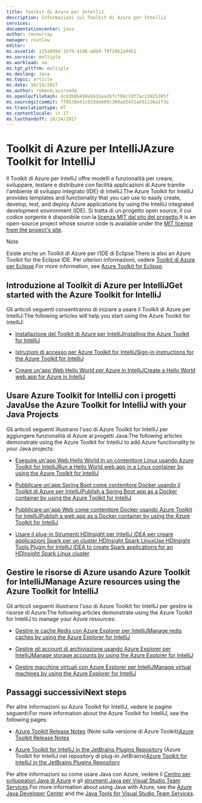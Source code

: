 ```yaml
---
title: Toolkit di Azure per IntelliJ
description: Informazioni sul Toolkit di Azure per IntelliJ
services: 
documentationcenter: java
author: rmcmurray
manager: routlaw
editor: 
ms.assetid: 115a095d-1b70-41d6-adb4-78f24b2a4451
ms.service: multiple
ms.workload: na
ms.tgt_pltfrm: multiple
ms.devlang: Java
ms.topic: article
ms.date: 10/19/2017
ms.author: robmcm;asirveda
ms.openlocfilehash: dc93b0b490eb61baa2b7cf86c7df7ac13925305f
ms.sourcegitcommit: 7f8538e41c833deb69c300ad3431a431136a1f3e
ms.translationtype: HT
ms.contentlocale: it-IT
ms.lasthandoff: 10/24/2017
---
```

# <a name="azure-toolkit-for-intellij"></a><span data-ttu-id="5efe4-103">Toolkit di Azure per IntelliJ</span><span class="sxs-lookup"><span data-stu-id="5efe4-103">Azure Toolkit for IntelliJ</span></span>
<span data-ttu-id="5efe4-104">Il Toolkit di Azure per IntelliJ offre modelli e funzionalità per creare, sviluppare, testare e distribuire con facilità applicazioni di Azure tramite l'ambiente di sviluppo integrato (IDE) di IntelliJ.</span><span class="sxs-lookup"><span data-stu-id="5efe4-104">The Azure Toolkit for IntelliJ provides templates and functionality that you can use to easily create, develop, test, and deploy Azure applications by using the IntelliJ integrated development environment (IDE).</span></span> <span data-ttu-id="5efe4-105">Si tratta di un progetto open source, il cui codice sorgente è disponibile con la [licenza MIT dal sito del progetto](https://github.com/microsoft/azure-tools-for-java).</span><span class="sxs-lookup"><span data-stu-id="5efe4-105">It is an open-source project whose source code is available under the [MIT license from the project's site](https://github.com/microsoft/azure-tools-for-java).</span></span>

> [!NOTE]
> <span data-ttu-id="5efe4-106">Esiste anche un Toolkit di Azure per l’IDE di Eclipse.</span><span class="sxs-lookup"><span data-stu-id="5efe4-106">There is also an Azure Toolkit for the Eclipse IDE.</span></span> <span data-ttu-id="5efe4-107">Per ulteriori informazioni, vedere [Toolkit di Azure per Eclipse](../eclipse/azure-toolkit-for-eclipse.md).</span><span class="sxs-lookup"><span data-stu-id="5efe4-107">For more information, see [Azure Toolkit for Eclipse](../eclipse/azure-toolkit-for-eclipse.md).</span></span>
> 
> 

## <a name="get-started-with-the-azure-toolkit-for-intellij"></a><span data-ttu-id="5efe4-108">Introduzione al Toolkit di Azure per IntelliJ</span><span class="sxs-lookup"><span data-stu-id="5efe4-108">Get started with the Azure Toolkit for IntelliJ</span></span>
<span data-ttu-id="5efe4-109">Gli articoli seguenti consentiranno di iniziare a usare il Toolkit di Azure per IntelliJ:</span><span class="sxs-lookup"><span data-stu-id="5efe4-109">The following articles will help you start using the Azure Toolkit for IntelliJ:</span></span>

* [<span data-ttu-id="5efe4-110">Installazione del Toolkit di Azure per IntelliJ</span><span class="sxs-lookup"><span data-stu-id="5efe4-110">Installing the Azure Toolkit for IntelliJ</span></span>](azure-toolkit-for-intellij-installation.md)

* [<span data-ttu-id="5efe4-111">Istruzioni di accesso per Azure Toolkit for IntelliJ</span><span class="sxs-lookup"><span data-stu-id="5efe4-111">Sign-in instructions for the Azure Toolkit for IntelliJ</span></span>](azure-toolkit-for-intellij-sign-in-instructions.md)

* [<span data-ttu-id="5efe4-112">Creare un'app Web Hello World per Azure in IntelliJ</span><span class="sxs-lookup"><span data-stu-id="5efe4-112">Create a Hello World web app for Azure in IntelliJ</span></span>](azure-toolkit-for-intellij-create-hello-world-web-app.md)

## <a name="use-the-azure-toolkit-for-intellij-with-your-java-projects"></a><span data-ttu-id="5efe4-113">Usare Azure Toolkit for IntelliJ con i progetti Java</span><span class="sxs-lookup"><span data-stu-id="5efe4-113">Use the Azure Toolkit for IntelliJ with your Java Projects</span></span>
<span data-ttu-id="5efe4-114">Gli articoli seguenti illustrano l'uso di Azure Toolkit for IntelliJ per aggiungere funzionalità di Azure ai progetti Java:</span><span class="sxs-lookup"><span data-stu-id="5efe4-114">The following articles demonstrate using the Azure Toolkit for IntelliJ to add Azure functionality to your Java projects:</span></span>

* [<span data-ttu-id="5efe4-115">Eseguire un'app Web Hello World in un contenitore Linux usando Azure Toolkit for IntelliJ</span><span class="sxs-lookup"><span data-stu-id="5efe4-115">Run a Hello World web app in a Linux container by using the Azure Toolkit for IntelliJ</span></span>](azure-toolkit-for-intellij-hello-world-web-app-linux.md)

* [<span data-ttu-id="5efe4-116">Pubblicare un'app Spring Boot come contenitore Docker usando il Toolkit di Azure per IntelliJ</span><span class="sxs-lookup"><span data-stu-id="5efe4-116">Publish a Spring Boot app as a Docker container by using the Azure Toolkit for IntelliJ</span></span>](azure-toolkit-for-intellij-publish-spring-boot-docker-app.md)

* [<span data-ttu-id="5efe4-117">Pubblicare un'app Web come contenitore Docker usando Azure Toolkit for IntelliJ</span><span class="sxs-lookup"><span data-stu-id="5efe4-117">Publish a web app as a Docker container by using the Azure Toolkit for IntelliJ</span></span>](azure-toolkit-for-intellij-publish-as-docker-container.md)

* [<span data-ttu-id="5efe4-118">Usare il plug-in Strumenti HDInsight per IntelliJ IDEA per creare applicazioni Spark per un cluster HDInsight Spark Linux</span><span class="sxs-lookup"><span data-stu-id="5efe4-118">Use HDInsight Tools Plugin for IntelliJ IDEA to create Spark applications for an HDInsight Spark Linux cluster</span></span>](/azure/hdinsight/hdinsight-apache-spark-intellij-tool-plugin)

## <a name="manage-azure-resources-using-the-azure-toolkit-for-intellij"></a><span data-ttu-id="5efe4-119">Gestire le risorse di Azure usando Azure Toolkit for IntelliJ</span><span class="sxs-lookup"><span data-stu-id="5efe4-119">Manage Azure resources using the Azure Toolkit for IntelliJ</span></span>
<span data-ttu-id="5efe4-120">Gli articoli seguenti illustrano l'uso di Azure Toolkit for IntelliJ per gestire le risorse di Azure:</span><span class="sxs-lookup"><span data-stu-id="5efe4-120">The following articles demonstrate using the Azure Toolkit for IntelliJ to manage your Azure resources:</span></span>

* [<span data-ttu-id="5efe4-121">Gestire le cache Redis con Azure Explorer per IntelliJ</span><span class="sxs-lookup"><span data-stu-id="5efe4-121">Manage redis caches by using the Azure Explorer for IntelliJ</span></span>](azure-toolkit-for-intellij-managing-redis-caches-using-azure-explorer.md)

* [<span data-ttu-id="5efe4-122">Gestire gli account di archiviazione usando Azure Explorer per IntelliJ</span><span class="sxs-lookup"><span data-stu-id="5efe4-122">Manage storage accounts by using the Azure Explorer for IntelliJ</span></span>](azure-toolkit-for-intellij-managing-virtual-machines-using-azure-explorer.md)

* [<span data-ttu-id="5efe4-123">Gestire macchine virtuali con Azure Explorer per IntelliJ</span><span class="sxs-lookup"><span data-stu-id="5efe4-123">Manage virtual machines by using the Azure Explorer for IntelliJ</span></span>](azure-toolkit-for-intellij-managing-storage-accounts-using-azure-explorer.md)

## <a name="next-steps"></a><span data-ttu-id="5efe4-124">Passaggi successivi</span><span class="sxs-lookup"><span data-stu-id="5efe4-124">Next steps</span></span>

<span data-ttu-id="5efe4-125">Per altre informazioni su Azure Toolkit for IntelliJ, vedere le pagine seguenti:</span><span class="sxs-lookup"><span data-stu-id="5efe4-125">For more information about the Azure Toolkit for IntelliJ, see the following pages:</span></span>

* <span data-ttu-id="5efe4-126">[Azure Toolkit Release Notes](https://github.com/Microsoft/azure-tools-for-java/releases) (Note sulla versione di Azure Toolkit)</span><span class="sxs-lookup"><span data-stu-id="5efe4-126">[Azure Toolkit Release Notes](https://github.com/Microsoft/azure-tools-for-java/releases)</span></span>

* <span data-ttu-id="5efe4-127">[Azure Toolkit for IntelliJ in the JetBrains Plugins Repository](https://plugins.jetbrains.com/plugin/8053-azure-toolkit-for-intellij) (Azure Toolkit for IntelliJ nel repository di plug-in JetBrains)</span><span class="sxs-lookup"><span data-stu-id="5efe4-127">[Azure Toolkit for IntelliJ in the JetBrains Plugins Repository](https://plugins.jetbrains.com/plugin/8053-azure-toolkit-for-intellij)</span></span>

<span data-ttu-id="5efe4-128">Per altre informazioni su come usare Java con Azure, vedere il [Centro per sviluppatori Java di Azure](https://azure.microsoft.com/develop/java/) e gli [strumenti Java per Visual Studio Team Services](https://java.visualstudio.com/).</span><span class="sxs-lookup"><span data-stu-id="5efe4-128">For more information about using Java with Azure, see the [Azure Java Developer Center](https://azure.microsoft.com/develop/java/) and the [Java Tools for Visual Studio Team Services](https://java.visualstudio.com/).</span></span>

<!-- [!INCLUDE [azure-toolkit-additional-resources](../includes/azure-toolkit-additional-resources.md)] -->

<!-- URL List -->

[Azure Java Developer Center]: https://azure.microsoft.com/develop/java/
[Java Tools for Visual Studio Team Services]: https://java.visualstudio.com/

<!-- Temporarily Deprecated URLs -->

<!-- [Debug a Java Web App on Azure in IntelliJ]: ./app-service-web/app-service-web-debug-java-web-app-in-intellij.md -->
